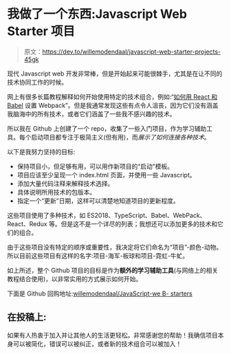 # 我做了一个东西:Javascript Web Starter 项目

> 原文：<https://dev.to/willemodendaal/javascript-web-starter-projects-45gk>

现代 Javascript web 开发非常棒，但是开始起来可能很棘手，尤其是在让不同的技术协同工作的时候。

网上有很多长篇教程解释如何开始使用特定的技术组合，例如:“[如何用 React 和 Babel](https://www.robinwieruch.de/minimal-react-webpack-babel-setup) 设置 Webpack”。但是我通常发现这些有点令人沮丧，因为它们没有涵盖我脑海中的所有技术，或者它们涵盖了一些我不感兴趣的技术。

所以我在 Github 上创建了一个 repo，收集了一些入门项目，作为学习辅助工具。每个启动项目都专注于极简主义(但有用)，而*展示了如何连接各种技术*。

以下是我努力坚持的目标:

*   保持项目小，但足够有用，可以用作新项目的“启动”模板。
*   项目应该至少呈现一个 index.html 页面，并使用一些 Javascript。
*   添加大量代码注释来解释技术选择。
*   具体说明所用技术的包版本。
*   指定一个“更新”日期，这样可以清楚地知道项目的更新程度。

这些项目使用了多种技术，如 ES2018、TypeScript、Babel、WebPack、React、Redux 等。但是这不是一个详尽的列表；我想还可以添加更多的技术和它们的组合。

由于这些项目没有特定的顺序或重要性，我决定将它们命名为“项目”-颜色-动物。所以目前这些项目有这样的名字:项目-海军-板球和项目-霓虹-牛虻。

如上所述，整个 Github 项目的目标是作为**额外的学习辅助工具**(与网络上的相关教程结合使用)，以非常实用的方式展示如何开始。

下面是 Github 回购地址:[willemodendaal/JavaScript-we B- starters](https://github.com/willemodendaal/javascript-web-starters)

## 在投稿上:

如果有人热衷于加入并让其他人的生活更轻松。非常感谢您的帮助！我确信项目本身可以被简化，错误可以被纠正，或者新的技术组合可以被加入！